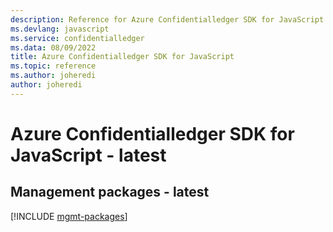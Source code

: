 ```yaml
---
description: Reference for Azure Confidentialledger SDK for JavaScript
ms.devlang: javascript
ms.service: confidentialledger
ms.data: 08/09/2022
title: Azure Confidentialledger SDK for JavaScript
ms.topic: reference
ms.author: joheredi
author: joheredi
---
```

# Azure Confidentialledger SDK for JavaScript - latest

## Management packages - latest
[!INCLUDE [mgmt-packages](confidentialledger-mgmt-index.md)]